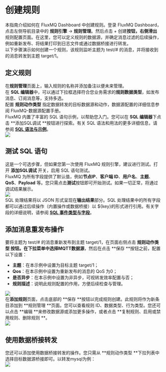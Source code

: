 # 创建规则
本指南介绍如何在 FluxMQ Dashboard 中创建规则。登录 FluxMQ Dashboard，点击左侧导航目录中的 **规则引擎** -> **规则管理**。然后点击 + 创建**按钮，右侧滑出**规则配置页面。在这里，您可以定义规则的数据源，并确定消息过滤的后续操作，例如重新发布、将结果打印到日志文件或通过数据桥接进行转发。<br />以下步骤演示如何创建一个规则，该规则监听主题为 test/# 的消息，并将接收到的消息转发到主题 target/1。

## 定义规则
在**规则管理**页面上，输入规则的名称并添加备注以便未来管理。<br />在 **SQL 编辑器**中，可以通过下拉框选择符合您业务需求的**规则数据类型**，如发布消息、订阅消息等，支持多选。<br />配置 **规则动作类型** 指定数据转发的目标数据源和动作，数据源配置的详细信息参阅 FluxMQ-数据源配置手册。<br />FluxMQ 内置了丰富的 SQL 语句示例，以帮助您入门。您可以在 **SQL 编辑器**下点击 **添加SQL调试 **按钮进行探索。有关 SQL 语法和用法的更多详细信息，请参阅 <a href="GRAMMAR#jump1">**SQL 语法与示例**</a>。<br />![](@site/static/images/gzyq/rule/rule_1.png)

## 测试 SQL 语句
这是一个可选步骤，但如果您第一次使用 FluxMQ 规则引擎，建议进行测试。打开 **添加SQL调试** 开关，启用 SQL 语句测试。<br />FluxMQ 为所有字段提供了默认值，例如**节点IP**、**客户端 ID**、**用户名**、**主题**、**QoS**、**Payload** 等。您只需点击**测试**按钮即可开始测试。如果一切正常，将通过调试结果展示。<br />![](@site/static/images/gzyq/rule/rule_2.png)<br />SQL 处理结果将以 JSON 形式呈现在**输出结果**部分。SQL 处理结果中的所有字段都可以通过后续操作（内置操作或数据桥接）以 ${key}的形式进行引用。有关字段的详细说明，请参阅 <a href="EVENT#jump1">**SQL 事件类型与字段**</a>。

## 添加消息重发布操作
要将主题为 test/# 的消息重新发布到主题 target/1，在页面右侧点击 **规则动作类型 **按钮。在下拉菜单中选择**MQTT数据源**，然后在点击 **保存 **按钮之前，配置以下设置：

- **主题**：在本示例中设置为目标主题 target/1；
- **Qos**：在本示例中设置为重新发布的消息的 QoS 为0；
- **是否异步**：在本示例中设置为非异步，可视转发效率配置与否；
- **规则描述**：说明此规则配置的作用，方便后续检查与管理。

![](@site/static/images/gzyq/rule/rule_3.png)<br />在**添加规则**页面，点击底部的 **保存 **按钮以完成规则创建。此规则将作为新条目添加到 **规则管理 **页面。您可以查看规则 ID、数据类型、行为类型。您还可以点击 **编辑 **来修改数据源或添加更多操作，或者点击 **复制规则、启用或禁用规则、删除规则 **。<br />![](@site/static/images/gzyq/rule/rule_4.png)

## 使用数据桥接转发
您还可以添加使用数据桥接转发的操作。您只需从 **规则动作类型 **下拉列表中选择目标数据源桥接即可。以转发mysql为例：<br />![](@site/static/images/gzyq/rule/rule_5.png)
